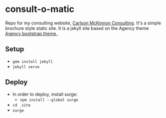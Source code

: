 # consult-o-matic
Repo for my consulting website, [Carlson McKinnon Consulting](http://carlsonmckinnon.com). It's a simple brochure style static site. It is a jekyll site based on the Agency theme [Agency bootstrap theme ](http://startbootstrap.com/templates/agency/).

## Setup
- `gem install jekyll`
- `jekyll serve`

## Deploy
- In order to deploy, install surge:
    - `npm install --global surge`
- `cd _site`
- `surge`
